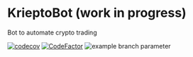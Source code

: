 # KrieptoBot (work in progress)

Bot to automate crypto trading

[![codecov](https://codecov.io/gh/ThomasPeire/krieptobot/branch/main/graph/badge.svg?token=1ZHWTJ0K83)](https://codecov.io/gh/ThomasPeire/krieptobot) [![CodeFactor](https://www.codefactor.io/repository/github/thomaspeire/krieptobot/badge)](https://www.codefactor.io/repository/github/thomaspeire/krieptobot) ![example branch parameter](https://github.com/ThomasPeire/krieptobot/actions/workflows/build-test-analyze.yml/badge.svg?branch=main)
